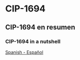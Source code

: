 # CIP-1694

## CIP-1694 en resumen
### CIP-1694 in a nutshell

[Spanish - Español](https://github.com/tokenstakepool/CIP-1694/blob/main/CIP-1694_in_a_Nutshell%20(Spanish).pdf)

